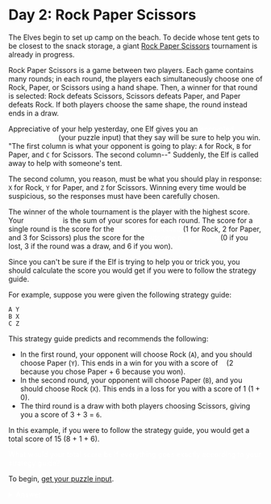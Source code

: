 <!-- @format -->

# Day 2: Rock Paper Scissors

The Elves begin to set up camp on the beach. To decide whose tent gets to be closest to the snack storage, a giant [Rock Paper Scissors](https://en.wikipedia.org/wiki/Rock_paper_scissors) tournament is already in progress.

Rock Paper Scissors is a game between two players. Each game contains many rounds; in each round, the players each simultaneously choose one of Rock, Paper, or Scissors using a hand shape. Then, a winner for that round is selected: Rock defeats Scissors, Scissors defeats Paper, and Paper defeats Rock. If both players choose the same shape, the round instead ends in a draw.

Appreciative of your help yesterday, one Elf gives you an <span style="color:#fff;text-shadow: 0 0 3px #fff;">encrypted strategy guide</span> (your puzzle input) that they say will be sure to help you win. "The first column is what your opponent is going to play: `A` for Rock, `B` for Paper, and `C` for Scissors. The second column--" Suddenly, the Elf is called away to help with someone's tent.

The second column, you reason, must be what you should play in response: `X` for Rock, `Y` for Paper, and `Z` for Scissors. Winning every time would be suspicious, so the responses must have been carefully chosen.

The winner of the whole tournament is the player with the highest score. Your <span style="color:#fff;text-shadow: 0 0 3px #fff;">total score</span> is the sum of your scores for each round. The score for a single round is the score for the <span style="color:#fff;text-shadow: 0 0 3px #fff;">shape you selected</span> (1 for Rock, 2 for Paper, and 3 for Scissors) plus the score for the <span style="color:#fff;text-shadow: 0 0 3px #fff;">outcome of the round</span> (0 if you lost, 3 if the round was a draw, and 6 if you won).

Since you can't be sure if the Elf is trying to help you or trick you, you should calculate the score you would get if you were to follow the strategy guide.

For example, suppose you were given the following strategy guide:

```
A Y
B X
C Z
```

This strategy guide predicts and recommends the following:

- In the first round, your opponent will choose Rock (`A`), and you should choose Paper (`Y`). This ends in a win for you with a score of <span style="color:#fff;text-shadow: 0 0 3px #fff;">8</span> (2 because you chose Paper + 6 because you won).
- In the second round, your opponent will choose Paper (`B`), and you should choose Rock (`X`). This ends in a loss for you with a score of 1 (1 + 0).
- The third round is a draw with both players choosing Scissors, giving you a score of 3 + 3 = `6`.

In this example, if you were to follow the strategy guide, you would get a total score of 15 (8 + 1 + 6).

<span style="color:#fff;text-shadow: 0 0 3px #fff;">What would your total score be if everything goes exactly according to your strategy guide?<span>

To begin, [get your puzzle input](https://adventofcode.com/2022/day/2/input).

<details>
    <summary style="color:#fff;text-shadow: 0 0 3px #fff;">Answer</summary>
    My total score is 12535
</details>
